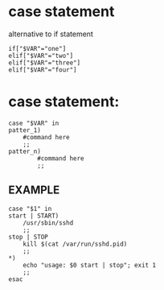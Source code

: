 # <strong>case statement</strong>

alternative to if statement
```
if["$VAR"="one"]
elif["$VAR"="two"]
elif["$VAR"="three"]
elif["$VAR"="four"]
```

# case statement:

```
case "$VAR" in
patter_1)
	#command here
	;;
patter_n)
        #command here
        ;;
```

## EXAMPLE

```
case "$1" in 
start | START)
	/usr/sbin/sshd
	;;
stop | STOP
	kill $(cat /var/run/sshd.pid)
	;;
*)
	echo "usage: $0 start | stop"; exit 1
	;;
esac
```

 
















